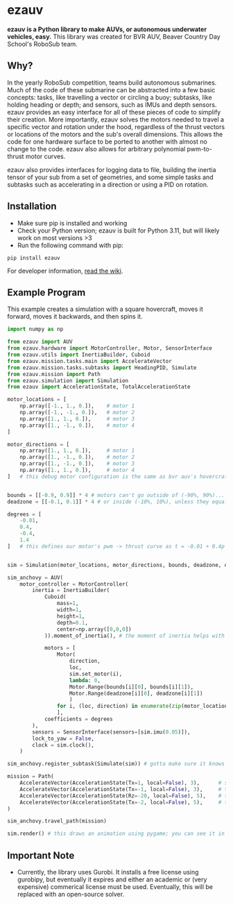 # ezauv
**ezauv is a Python library to make AUVs, or autonomous underwater vehicles, easy.**
This library was created for BVR AUV, Beaver Country Day School's RoboSub team.

## Why?
In the yearly RoboSub competition, teams build autonomous submarines. Much of the code of these submarine can be abstracted into a few basic concepts: tasks, like travelling a vector or circling a buoy; subtasks, like holding heading or depth; and sensors, such as IMUs and depth sensors. ezauv provides an easy interface for all of these pieces of code to simplify their creation. More importantly, ezauv solves the motors needed to travel a specific vector and rotation under the hood, regardless of the thrust vectors or locations of the motors and the sub's overall dimensions. This allows the code for one hardware surface to be ported to another with almost no change to the code. ezauv also allows for arbitrary polynomial pwm-to-thrust motor curves.

ezauv also provides interfaces for logging data to file, building the inertia tensor of your sub from a set of geometries, and some simple tasks and subtasks such as accelerating in a direction or using a PID on rotation.

## Installation

 - Make sure pip is installed and working
 - Check your Python version; ezauv is built for Python 3.11, but will likely work on most versions >3
 - Run the following command with pip:
```
pip install ezauv
```

For developer information, [read the wiki](https://github.com/beaver-auv/ezauv/wiki).
## Example Program
This example creates a simulation with a square hovercraft, moves it forward, moves it backwards, and then spins it.
```python
import numpy as np

from ezauv import AUV
from ezauv.hardware import MotorController, Motor, SensorInterface
from ezauv.utils import InertiaBuilder, Cuboid
from ezauv.mission.tasks.main import AccelerateVector
from ezauv.mission.tasks.subtasks import HeadingPID, Simulate
from ezauv.mission import Path
from ezauv.simulation import Simulation
from ezauv import AccelerationState, TotalAccelerationState

motor_locations = [
    np.array([-1., 1., 0.]),    # motor 1
    np.array([-1., -1., 0.]),   # motor 2
    np.array([1., 1., 0.]),     # motor 3
    np.array([1., -1., 0.]),    # motor 4
]

motor_directions = [
    np.array([1., 1., 0.]),     # motor 1
    np.array([1., -1., 0.]),    # motor 2
    np.array([1., -1., 0.]),    # motor 3
    np.array([1., 1., 0.]),     # motor 4
]   # this debug motor configuration is the same as bvr auv's hovercraft


bounds = [[-0.9, 0.9]] * 4 # motors can't go outside of (-90%, 90%)...
deadzone = [[-0.1, 0.1]] * 4 # or inside (-10%, 10%), unless they equal 0 exactly

degrees = [
    -0.01,
    0.4,
    -0.4,
    1.4
]   # this defines our motor's pwm -> thrust curve as t = -0.01 + 0.4p - 0.4p^2 + 1.4p^3


sim = Simulation(motor_locations, motor_directions, bounds, deadzone, degrees)

sim_anchovy = AUV(
    motor_controller = MotorController(
        inertia = InertiaBuilder(
            Cuboid(
                mass=1,
                width=1,
                height=1,
                depth=0.1,
                center=np.array([0,0,0])
            )).moment_of_inertia(), # the moment of inertia helps with rotation

            motors = [
                Motor(
                    direction,
                    loc,
                    sim.set_motor(i),
                    lambda: 0,
                    Motor.Range(bounds[i][0], bounds[i][1]),
                    Motor.Range(deadzone[i][0], deadzone[i][1])
                    )
                for i, (loc, direction) in enumerate(zip(motor_locations, motor_directions))
                ],
            coefficients = degrees
        ),
        sensors = SensorInterface(sensors=[sim.imu(0.05)]),
        lock_to_yaw = False,
        clock = sim.clock(),
    )

sim_anchovy.register_subtask(Simulate(sim)) # gotta make sure it knows to simulate the sub

mission = Path(
    AccelerateVector(AccelerationState(Tx=1, local=False), 3),      # start by going right locally,
    AccelerateVector(AccelerationState(Tx=-1, local=False), 3),     # then slow down by going left locally,
    AccelerateVector(AccelerationState(Rz=-20, local=False), 5),    # then spin really fast,
    AccelerateVector(AccelerationState(Tx=-2, local=False), 5),     # then go left globally, while spinning
)

sim_anchovy.travel_path(mission)

sim.render() # this draws an animation using pygame; you can see it in videos/animation.mp4
```

## Important Note
- Currently, the library uses Gurobi. It installs a free license using gurobipy, but eventually it expires and either an academic or (very expensive) commerical license must be used. Eventually, this will be replaced with an open-source solver.
